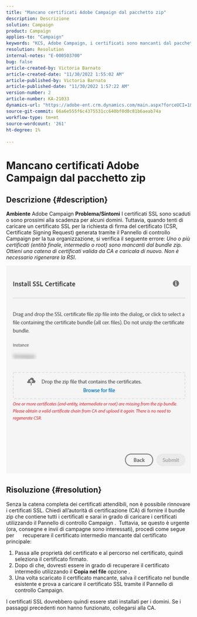 ```yaml
---
title: "Mancano certificati Adobe Campaign dal pacchetto zip"
description: Descrizione
solution: Campaign
product: Campaign
applies-to: "Campaign"
keywords: "KCS, Adobe Campaign, i certificati sono mancanti dal pacchetto zip, ssl, dominio, pannello di controllo"
resolution: Resolution
internal-notes: "E-000503700"
bug: false
article-created-by: Victoria Barnato
article-created-date: "11/30/2022 1:55:02 AM"
article-published-by: Victoria Barnato
article-published-date: "11/30/2022 1:57:22 AM"
version-number: 2
article-number: KA-21033
dynamics-url: "https://adobe-ent.crm.dynamics.com/main.aspx?forceUCI=1&pagetype=entityrecord&etn=knowledgearticle&id=742766fa-5170-ed11-9561-6045bd006a22"
source-git-commit: 66a6e555f6c4375531cc640bf0d0c81b6aeab74a
workflow-type: tm+mt
source-wordcount: '261'
ht-degree: 1%

---
```


# Mancano certificati Adobe Campaign dal pacchetto zip

## Descrizione {#description}

<b>Ambiente</b>
Adobe Campaign
<b>Problema/Sintomi</b>
I certificati SSL sono scaduti o sono prossimi alla scadenza per alcuni domini. Tuttavia, quando tenti di caricare un certificato SSL per la richiesta di firma del certificato (CSR, Certificate Signing Request) generata tramite il Pannello di controllo Campaign per la tua organizzazione, si verifica il seguente errore: *Uno o più certificati (entità finale, intermedio o root) sono mancanti dal bundle zip. Ottieni una catena di certificati valida da CA e caricala di nuovo. Non è necessario rigenerare la RSI*.

![](assets/___7b2766fa-5170-ed11-9561-6045bd006a22___.png)


## Risoluzione {#resolution}


Senza la catena completa dei certificati attendibili, non è possibile rinnovare i certificati SSL. Chiedi all’autorità di certificazione (CA) di fornire il bundle zip che contiene tutti i certificati e sarai in grado di caricare i certificati utilizzando il Pannello di controllo Campaign .  Tuttavia, se questo è urgente (ora, consegne e invii di campagne sono interessati), procedi come segue per &#x200B; &#x200B; &#x200B; &#x200B; &#x200B; recuperare il certificato intermedio mancante dal certificato principale:

1. Passa alle proprietà del certificato e al percorso nel certificato, quindi seleziona il certificato firmato.
2. Dopo di che, dovresti essere in grado di recuperare il certificato intermedio utilizzando il <b>Copia nel file</b> opzione .
3. Una volta scaricato il certificato mancante, salva il certificato nel bundle esistente e prova a caricare il certificato SSL tramite il Pannello di controllo Campaign.


I certificati SSL dovrebbero quindi essere stati installati per i domini. Se i passaggi precedenti non hanno funzionato, collegarsi alla CA.
